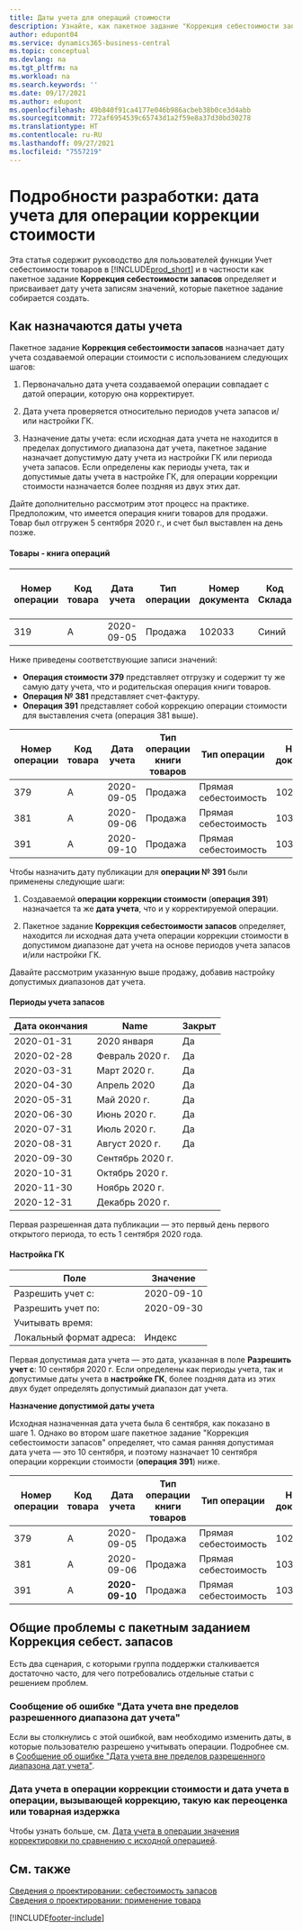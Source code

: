 ```yaml
---
title: Даты учета для операций стоимости
description: Узнайте, как пакетное задание "Коррекция себестоимости запасов" идентифицирует и назначает дату учета операциям стоимости, которые пакетное задание собирается создать.
author: edupont04
ms.service: dynamics365-business-central
ms.topic: conceptual
ms.devlang: na
ms.tgt_pltfrm: na
ms.workload: na
ms.search.keywords: ''
ms.date: 09/17/2021
ms.author: edupont
ms.openlocfilehash: 49b840f91ca4177e046b986acbeb38b0ce3d4abb
ms.sourcegitcommit: 772af6954539c65743d1a2f59e8a37d30bd30278
ms.translationtype: HT
ms.contentlocale: ru-RU
ms.lasthandoff: 09/27/2021
ms.locfileid: "7557219"
---
```

# <a name="design-details-posting-date-on-adjustment-value-entry"></a>Подробности разработки: дата учета для операции коррекции стоимости

Эта статья содержит руководство для пользователей функции Учет себестоимости товаров в [!INCLUDE[prod_short](includes/prod_short.md)] и в частности как пакетное задание **Коррекция себестоимости запасов** определяет и присваивает дату учета записям значений, которые пакетное задание собирается создать.

## <a name="how-posting-dates-are-assigned"></a>Как назначаются даты учета

Пакетное задание **Коррекция себестоимости запасов** назначает дату учета создаваемой операции стоимости с использованием следующих шагов:  

1. Первоначально дата учета создаваемой операции совпадает с датой операции, которую она корректирует.  

2. Дата учета проверяется относительно периодов учета запасов и/или настройки ГК.  

3. Назначение даты учета: если исходная дата учета не находится в пределах допустимого диапазона дат учета, пакетное задание назначает допустимую дату учета из настройки ГК или периода учета запасов. Если определены как периоды учета, так и допустимые даты учета в настройке ГК, для операции коррекции стоимости назначается более поздняя из двух этих дат.  

Дайте дополнительно рассмотрим этот процесс на практике. Предположим, что имеется операция книги товаров для продажи. Товар был отгружен 5 сентября 2020 г., и счет был выставлен на день позже.  

#### <a name="item-ledger-entry"></a>Товары - книга операций

|Номер операции  |Код товара  |Дата учета  |Тип операции  | Номер документа |Код Склада  |количество;  |Сумма себестоимости (факт.)  |Кол-во по выст. счетам  |Остаток  |
|---------|---------|---------|---------|---------|---------|---------|---------|---------|---------|
|319     |А         |2020-09-05     |  Продажа       |102033     |  Синий       | -1    |    -11     |-1     |    0     |

Ниже приведены соответствующие записи значений:

- **Операция стоимости 379** представляет отгрузку и содержит ту же самую дату учета, что и родительская операция книги товаров.  
- **Операция № 381** представляет счет-фактуру.  
- **Операция 391** представляет собой коррекцию операции стоимости для выставления счета (операция 381 выше).  

|Номер операции  |Код товара  |Дата учета  |Тип операции книги товаров  |Тип операции  |Номер документа  |Номер товарной операции  |Код Склада  |Кол-во в товарной операции  |Кол-во по выст. счетам  |Сумма себестоимости (факт.)  |Сумма себестоимости (ожид.)  |Коррекция  |Применяемая операция  |Код источника  |
|---------|---------|---------|---------|---------|---------|---------|---------|---------|---------|--------|---------|---------|---------|---------|
|379     |  А       |    2020-09-05     |    Продажа     | Прямая себестоимость   | 102033        |319     | Синий        | -1       |0         |  0       |     -10   |Нет   |0    |Продажи          |
|381     |  А       |    2020-09-06     |    Продажа     | Прямая себестоимость   | 103022        |319     | Синий        |  0       |-1        |-10       |    10     | Нет  |0      |       Продажи   |
|391     |  А       |    2020-09-10     |    Продажа     | Прямая себестоимость   | 103022        |319     | Синий        |  0       |0         |-1        |    0     |Да   |    181   | КОРРЗАП   |

Чтобы назначить дату публикации для **операции № 391** были применены следующие шаги:

1. Создаваемой **операции коррекции стоимости** (**операция 391**) назначается та же **дата учета**, что и у корректируемой операции.

2. Пакетное задание **Коррекция себестоимости запасов** определяет, находится ли исходная дата учета операции коррекции стоимости в допустимом диапазоне дат учета на основе периодов учета запасов и/или настройки ГК.  

Давайте рассмотрим указанную выше продажу, добавив настройку допустимых диапазонов дат учета.  
  
#### <a name="inventory-periods"></a>Периоды учета запасов

|Дата окончания  |Name  |Закрыт  |
|---------|---------|---------|
|2020-01-31     |2020 января      |  Да    |
|2020-02-28     |Февраль 2020 г.     |  Да    |
|2020-03-31     |Март 2020 г.        |  Да    |
|2020-04-30     |Апрель 2020        |  Да    |
|2020-05-31     |Май 2020 г.        |  Да    |
|2020-06-30     |Июнь 2020 г.       |  Да    |
|2020-07-31     |Июль 2020 г.        |  Да    |
|2020-08-31     |Август 2020 г.     |  Да    |
|2020-09-30     |Сентябрь 2020 г.  |         |
|2020-10-31     |Октябрь 2020 г.    |         |
|2020-11-30     |Ноябрь 2020 г.   |         |
|2020-12-31     |Декабрь 2020 г.   |         |

Первая разрешенная дата публикации — это первый день первого открытого периода, то есть 1 сентября 2020 года.  

#### <a name="general-ledger-setup"></a>Настройка ГК

|Поле|Значение  |
|---------|---------|
|Разрешить учет с:  |  2020-09-10      |
|Разрешить учет по:    |  2020-09-30      |
|Учитывать время:       |         |
|Локальный формат адреса:|   Индекс      |  

Первая допустимая дата учета — это дата, указанная в поле **Разрешить учет с**: 10 сентября 2020 г. Если определены как периоды учета, так и допустимые даты учета в **настройке ГК**, более поздняя дата из этих двух будет определять допустимый диапазон дат учета.  

**Назначение допустимой даты учета**  

Исходная назначенная дата учета была 6 сентября, как показано в шаге 1. Однако во втором шаге пакетное задание "Коррекция себестоимости запасов" определяет, что самая ранняя допустимая дата учета — это 10 сентября, и поэтому назначает 10 сентября операции коррекции стоимости (**операция 391**) ниже.  


|Номер операции  |Код товара  |Дата учета  |Тип операции книги товаров  |Тип операции  |Номер документа  |Номер товарной операции  |Код Склада  |Кол-во в товарной операции  |Кол-во по выст. счетам  |Сумма себестоимости (факт.)  |Сумма себестоимости (ожид.)  |Коррекция  |Применяемая операция  |Код источника  |
|---------|---------|---------|---------|---------|---------|---------|---------|---------|---------|---------|---------|---------|---------|---------|
|379     |  А       |    2020-09-05     |    Продажа     | Прямая себестоимость   | 102033        |319     | Синий        | -1       |0         |  0       |     -10   |Нет   |0    |Продажи          |
|381     |  А       |    2020-09-06     |    Продажа     | Прямая себестоимость   | 103022        |319     | Синий        |  0       |-1        |-10       |    10     | Нет  |0      |       Продажи   |
|391     |  А       |    **2020-09-10**     |    Продажа     | Прямая себестоимость   | 103022        |319     | Синий        |  0       |0         |-1        |    0     |Да   |    181   | КОРРЗАП   |

## <a name="common-problems-with-the-adjust-cost---item-entries-batch-job"></a>Общие проблемы с пакетным заданием Коррекция себест. запасов

Есть два сценария, с которыми группа поддержки сталкивается достаточно часто, для чего потребовались отдельные статьи с решением проблем.

### <a name="error-message-posting-date-is-not-within-your-range-of-allowed-posting-dates"></a>Сообщение об ошибке "Дата учета вне пределов разрешенного диапазона дат учета"

Если вы столкнулись с этой ошибкой, вам необходимо изменить даты, в которые пользователю разрешено учитывать операции. Подробнее см. в [Сообщение об ошибке "Дата учета вне пределов разрешенного диапазона дат учета"](design-details-inventory-adjustment-value-entry-allowed-posting-dates.md).

### <a name="posting-date-on-adjustment-value-entry-versus-posting-date-on-entry-causing-the-adjustment-such-as-revaluation-or-item-charge"></a>Дата учета в операции коррекции стоимости и дата учета в операции, вызывающей коррекцию, такую как переоценка или товарная издержка

Чтобы узнать больше, см. [Дата учета в операции значения корректировки по сравнению с исходной операцией](design-details-inventory-adjustment-value-entry-source-entry.md).

## <a name="see-also"></a>См. также  

[Сведения о проектировании: себестоимость запасов](design-details-inventory-costing.md)  
[Сведения о проектировании: применение товара](design-details-item-application.md)  

[!INCLUDE[footer-include](includes/footer-banner.md)]
